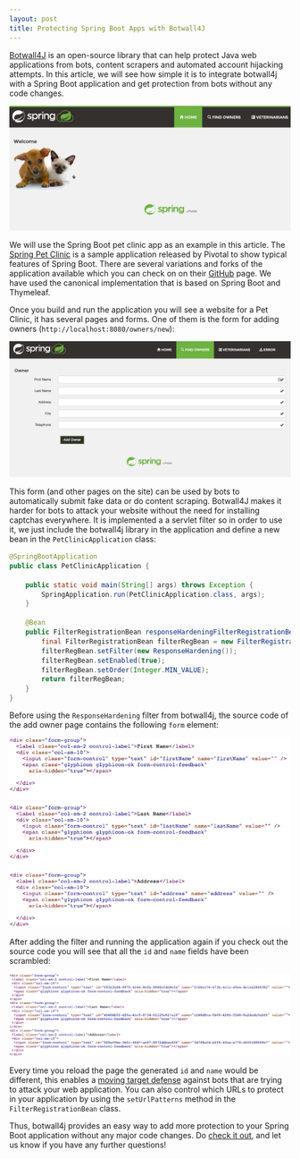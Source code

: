 ```yaml
---
layout: post
title: Protecting Spring Boot Apps with Botwall4J
---
```


[Botwall4J](https://github.com/lambdasec/botwall4j) is an open-source library that can help protect Java web applications from bots, content scrapers and automated account hijacking attempts. In this article, we will see how simple it is to integrate botwall4j with a Spring Boot application and get protection from bots without any code changes.

![Spring Boot sample pet clinic application](../images/spring-boot-pet-clinic.png)

We will use the Spring Boot pet clinic app as an example in this article. The [Spring Pet Clinic](https://github.com/spring-projects/spring-petclinic) is a sample application released by Pivotal to show typical features of Spring Boot. There are several variations and forks of the application available which you can check on on their [GitHub](https://github.com/spring-projects/spring-petclinic#interesting-spring-petclinic-branches-and-forks) page. We have used the canonical implementation that is based on Spring Boot and Thymeleaf.

Once you build and run the application you will see a website for a Pet Clinic, it has several pages and forms. One of them is the form for adding owners (`http://localhost:8080/owners/new`):

![Add owner form](../images/add-owner-form.png)

This form (and other pages on the site) can be used by bots to automatically submit fake data or do content scraping. Botwall4J makes it harder for bots to attack your website without the need for installing captchas everywhere. It is implemented a a servlet filter so in order to use it, we just include the botwall4j library in the application and define a new bean in the `PetClinicApplication` class:

```java
@SpringBootApplication
public class PetClinicApplication {

    public static void main(String[] args) throws Exception {
        SpringApplication.run(PetClinicApplication.class, args);
    }

    @Bean
    public FilterRegistrationBean responseHardeningFilterRegistrationBean() {
        final FilterRegistrationBean filterRegBean = new FilterRegistrationBean();
        filterRegBean.setFilter(new ResponseHardening());
        filterRegBean.setEnabled(true);
        filterRegBean.setOrder(Integer.MIN_VALUE);
        return filterRegBean;
    }
}
```
Before using the `ResponseHardening` filter from botwall4j, the source code of the add owner page contains the following `form` element:

![Original form](../images/original-form.png)

After adding the filter and running the application again if you check out the source code you will see that all the `id` and `name` fields have been scrambled:

![Scrambled form](../images/scrambled-form.png)

Every time you reload the page the generated `id` and `name` would be different, this enables a [moving target defense](https://www.dhs.gov/science-and-technology/csd-mtd) against bots that are trying to attack your web application. You can also control which URLs to protect in your application by using the `setUrlPatterns` method in the `FilterRegistrationBean` class. 

Thus, botwall4j provides an easy way to add more protection to your Spring Boot application without any major code changes. Do [check it out](https://github.com/lambdasec/botwall4j), and let us know if you have any further questions!
